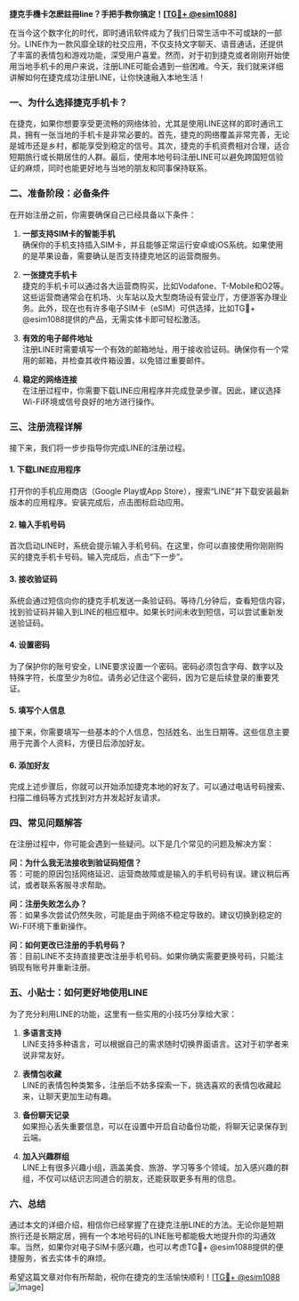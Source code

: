 **捷克手機卡怎麽註冊line？手把手教你搞定！[[TG💪+ @esim1088](https://t.me/s/esim1088)]**

在当今这个数字化的时代，即时通讯软件成为了我们日常生活中不可或缺的一部分。LINE作为一款风靡全球的社交应用，不仅支持文字聊天、语音通话，还提供了丰富的表情包和游戏功能，深受用户喜爱。然而，对于初到捷克或者刚刚开始使用当地手机卡的用户来说，注册LINE可能会遇到一些困难。今天，我们就来详细讲解如何在捷克成功注册LINE，让你快速融入本地生活！

### 一、为什么选择捷克手机卡？

在捷克，如果你想要享受更流畅的网络体验，尤其是使用LINE这样的即时通讯工具，拥有一张当地的手机卡是非常必要的。首先，捷克的网络覆盖非常完善，无论是城市还是乡村，都能享受到稳定的信号。其次，捷克的手机资费相对合理，适合短期旅行或长期居住的人群。最后，使用本地号码注册LINE可以避免跨国短信验证的麻烦，同时也能更好地与当地的朋友和同事保持联系。

### 二、准备阶段：必备条件

在开始注册之前，你需要确保自己已经具备以下条件：

1. **一部支持SIM卡的智能手机**  
   确保你的手机支持插入SIM卡，并且能够正常运行安卓或iOS系统。如果使用的是苹果设备，需要确认是否支持捷克地区的运营商服务。

2. **一张捷克手机卡**  
   捷克的手机卡可以通过各大运营商购买，比如Vodafone、T-Mobile和O2等。这些运营商通常会在机场、火车站以及大型商场设有营业厅，方便游客办理业务。此外，现在也有许多电子SIM卡（eSIM）可供选择，比如TG💪+ @esim1088提供的产品，无需实体卡即可轻松激活。

3. **有效的电子邮件地址**  
   注册LINE时需要填写一个有效的邮箱地址，用于接收验证码。确保你有一个常用的邮箱，并检查其收件箱设置，以免错过重要邮件。

4. **稳定的网络连接**  
   在注册过程中，你需要下载LINE应用程序并完成登录步骤。因此，建议选择Wi-Fi环境或信号良好的地方进行操作。

### 三、注册流程详解

接下来，我们将一步步指导你完成LINE的注册过程。

#### 1. 下载LINE应用程序
打开你的手机应用商店（Google Play或App Store），搜索“LINE”并下载安装最新版本的应用程序。安装完成后，点击图标启动应用。

#### 2. 输入手机号码
首次启动LINE时，系统会提示输入手机号码。在这里，你可以直接使用你刚刚购买的捷克手机卡号码。输入完成后，点击“下一步”。

#### 3. 接收验证码
系统会通过短信向你的捷克手机发送一条验证码。等待几分钟后，查看短信内容，找到验证码并输入到LINE的相应框中。如果长时间未收到短信，可以尝试重新发送验证码。

#### 4. 设置密码
为了保护你的账号安全，LINE要求设置一个密码。密码必须包含字母、数字以及特殊字符，长度至少为8位。请务必记住这个密码，因为它是后续登录的重要凭证。

#### 5. 填写个人信息
接下来，你需要填写一些基本的个人信息，包括姓名、出生日期等。这些信息主要用于完善个人资料，方便日后添加好友。

#### 6. 添加好友
完成上述步骤后，你就可以开始添加捷克本地的好友了。可以通过电话号码搜索、扫描二维码等方式找到对方并发起好友请求。

### 四、常见问题解答

在注册过程中，你可能会遇到一些疑问。以下是几个常见的问题及解决方案：

**问：为什么我无法接收到验证码短信？**  
答：可能的原因包括网络延迟、运营商故障或是输入的手机号码有误。建议稍后再试，或者联系客服寻求帮助。

**问：注册失败怎么办？**  
答：如果多次尝试仍然失败，可能是由于网络不稳定导致的。建议切换到稳定的Wi-Fi环境下重新操作。

**问：如何更改已注册的手机号码？**  
答：目前LINE不支持直接更改注册手机号码。如果你确实需要更换号码，只能注销现有账号并重新注册。

### 五、小贴士：如何更好地使用LINE

为了充分利用LINE的功能，这里有一些实用的小技巧分享给大家：

1. **多语言支持**  
   LINE支持多种语言，可以根据自己的需求随时切换界面语言。这对于初学者来说非常友好。

2. **表情包收藏**  
   LINE的表情包种类繁多，注册后不妨多探索一下，挑选喜欢的表情包收藏起来，让聊天更加生动有趣。

3. **备份聊天记录**  
   如果担心丢失重要信息，可以在设置中开启自动备份功能，将聊天记录保存到云端。

4. **加入兴趣群组**  
   LINE上有很多兴趣小组，涵盖美食、旅游、学习等多个领域。加入感兴趣的群组，不仅可以结识志同道合的朋友，还能获取更多有用的信息。

### 六、总结

通过本文的详细介绍，相信你已经掌握了在捷克注册LINE的方法。无论你是短期旅行还是长期定居，拥有一个本地号码的LINE账号都能极大地提升你的沟通效率。当然，如果你对电子SIM卡感兴趣，也可以考虑TG💪+ @esim1088提供的便捷服务，省去实体卡的麻烦。

希望这篇文章对你有所帮助，祝你在捷克的生活愉快顺利！[[TG💪+ @esim1088](https://t.me/s/esim1088) ![Image](https://i.postimg.cc/4NQfJmqS/Snipaste-2025-05-13-00-14-12.png)]